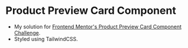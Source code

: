 # Product Preview Card Component 
- My solution for [Frontend Mentor's Product Preview Card Component Challenge](https://www.frontendmentor.io/challenges/product-preview-card-component-GO7UmttRfa/hub/product-preview-card-component-3gqugpS5Bu). 
- Styled using TailwindCSS.
